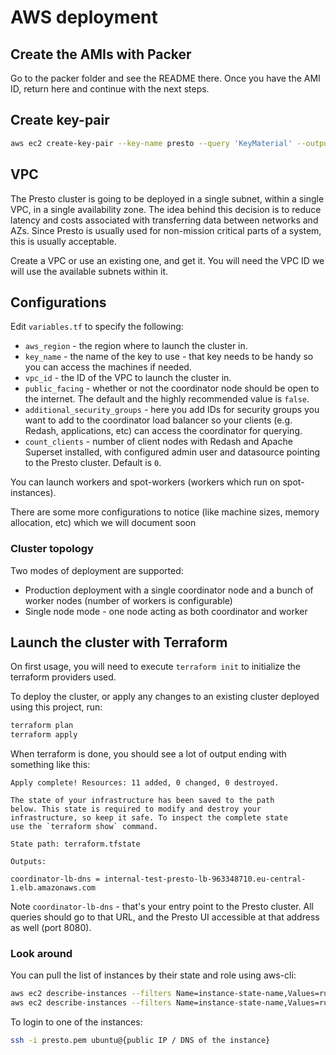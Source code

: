 # AWS deployment

## Create the AMIs with Packer

Go to the packer folder and see the README there. Once you have the AMI ID, return here and continue with the next steps.

## Create key-pair

```bash
aws ec2 create-key-pair --key-name presto --query 'KeyMaterial' --output text > presto.pem
```

## VPC

The Presto cluster is going to be deployed in a single subnet, within a single VPC, in a single availability zone. The idea behind this decision is to reduce latency and costs associated with transferring data between networks and AZs. Since Presto is usually used for non-mission critical parts of a system, this is usually acceptable.

Create a VPC or use an existing one, and get it. You will need the VPC ID we will use the available subnets within it. 

## Configurations

Edit `variables.tf` to specify the following:

* `aws_region` - the region where to launch the cluster in.
* `key_name` - the name of the key to use - that key needs to be handy so you can access the machines if needed.
* `vpc_id` - the ID of the VPC to launch the cluster in.
* `public_facing` - whether or not the coordinator node should be open to the internet. The default and the highly recommended value is `false`.
* `additional_security_groups` - here you add IDs for security groups you want to add to the coordinator load balancer so your clients (e.g. Redash, applications, etc) can access the coordinator for querying.
* `count_clients` - number of client nodes with Redash and Apache Superset installed, with configured admin user and datasource pointing to the Presto cluster. Default is `0`.

You can launch workers and spot-workers (workers which run on spot-instances).

There are some more configurations to notice (like machine sizes, memory allocation, etc) which we will document soon

### Cluster topology

Two modes of deployment are supported:

* Production deployment with a single coordinator node and a bunch of worker nodes (number of workers is configurable) 
* Single node mode - one node acting as both coordinator and worker

## Launch the cluster with Terraform

On first usage, you will need to execute `terraform init` to initialize the terraform providers used.

To deploy the cluster, or apply any changes to an existing cluster deployed using this project, run:

```bash
terraform plan
terraform apply
```

When terraform is done, you should see a lot of output ending with something like this:

```
Apply complete! Resources: 11 added, 0 changed, 0 destroyed.

The state of your infrastructure has been saved to the path
below. This state is required to modify and destroy your
infrastructure, so keep it safe. To inspect the complete state
use the `terraform show` command.

State path: terraform.tfstate

Outputs:

coordinator-lb-dns = internal-test-presto-lb-963348710.eu-central-1.elb.amazonaws.com
```

Note `coordinator-lb-dns` - that's your entry point to the Presto cluster. All queries should go to that URL, and the Presto UI accessible at that address as well (port 8080). 

### Look around

You can pull the list of instances by their state and role using aws-cli:

```bash
aws ec2 describe-instances --filters Name=instance-state-name,Values=running
aws ec2 describe-instances --filters Name=instance-state-name,Values=running,Name=tag:Role,Values=client
```

To login to one of the instances:

```bash
ssh -i presto.pem ubuntu@{public IP / DNS of the instance}
```